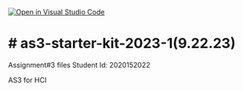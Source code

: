 [![Open in Visual Studio Code](https://classroom.github.com/assets/open-in-vscode-718a45dd9cf7e7f842a935f5ebbe5719a5e09af4491e668f4dbf3b35d5cca122.svg)](https://classroom.github.com/online_ide?assignment_repo_id=11796439&assignment_repo_type=AssignmentRepo)
# # as3-starter-kit-2023-1(9.22.23)
Assignment#3 files
Student Id: 2020152022
 
AS3 for HCI 
